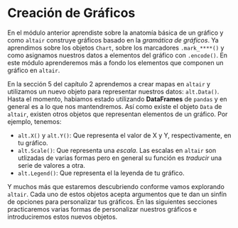 Creación de Gráficos
====================

En el módulo anterior aprendiste sobre la anatomía básica de un gráfico y como `altair` construye gráficos basado en la _gramática de gráficos_. Ya aprendimos sobre los objetos `Chart`, sobre los marcadores `.mark_****()` y como asignamos nuestros datos a elementos del gráfico con `.encode()`.  En este módulo aprenderemos más a fondo los elementos que componen un gráfico en `altair`. 

En la sección 5 del capítulo 2 aprendemos a crear mapas en `altair` y utilizamos un nuevo objeto para representar nuestros datos: `alt.Data()`. Hasta el momento, habiamos estado utilizando __DataFrames__ de `pandas` y en general es a lo que nos mantendremos. Así como existe el objeto `Data` de `altair`, existen otros objetos que representan elementos de un gráfico. Por ejemplo, tenemos:

* `alt.X()` y `alt.Y()`: Que representa el valor de X y Y, respectivamente, en tu gráfico.
* `alt.Scale()`: Que representa una _escala_. Las escalas en `altair` son utlizadas de varias formas pero en general su función es _traducir_ una serie de valores a otra. 
* `alt.Legend()`: Que representa el la leyenda de tu gráfico.

Y muchos más que estaremos descubriendo conforme vamos explorando `altair`. Cada uno de estos objetos acepta argumentos que te dan un sinfín de opciones para personalizar tus gráficos. En las siguientes secciones practicaremos varias formas de personalizar nuestros gráficos e introduciremos estos nuevos objetos.